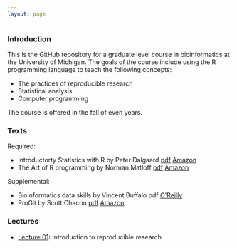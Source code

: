 ```yaml
---
layout: page
---
```


### Introduction
This is the GitHub repository for a graduate level course in bioinformatics at the University of Michigan. The goals of the course include using the R programming language to teach the following concepts:

* The practices of reproducible research
* Statistical analysis
* Computer programming

The course is offered in the fall of even years.

### Texts
Required:
* Introductorty Statistics with R by Peter Dalgaard [pdf](http://www.academia.dk/BiologiskAntropologi/Epidemiologi/PDF/Introductory_Statistics_with_R__2nd_ed.pdf) [Amazon](http://www.amazon.com/Introductory-Statistics-R-Computing/dp/0387954759)
* The Art of R programming by Norman Matloff [pdf](http://www.google.com/url?sa=t&rct=j&q=&esrc=s&source=web&cd=1&ved=0CCAQFjAA&url=http%3A%2F%2Fsens.tistory.com%2Fattachment%2Fcfile8.uf%402375DC3D515423F9110CA1.pdf&ei=E-8FVO6dAYmnggSttoD4Bg&usg=AFQjCNE1UmWRG3i9ugNDSXN2WjRSTkkUjA&sig2=U958L8LG42vuhHdPKKBHHw&bvm=bv.74115972,d.eXY) [Amazon](http://www.amazon.com/Art-Programming-Statistical-Software-Design/dp/1593273843/ref=sr_1_1?s=books&ie=UTF8&qid=1409674972&sr=1-1&keywords=the+art+of+r+programming)

Supplemental:
* Bioinformatics data skills by Vincent Buffalo pdf [O'Reilly](http://shop.oreilly.com/product/0636920030157.do) 
* ProGit by Scott Chacon [pdf](http://git-scm.com/book) [Amazon](http://www.amazon.com/Pro-Git-Scott-Chacon/dp/1430218339)


### Lectures
* [Lecture 01](slides/Lecture01.html): Introduction to reproducible research
